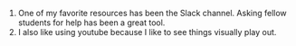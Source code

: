 1) One of my favorite resources has been the Slack channel. Asking fellow students for help has been a great tool.
2) I also like using youtube because I like to see things visually play out.
